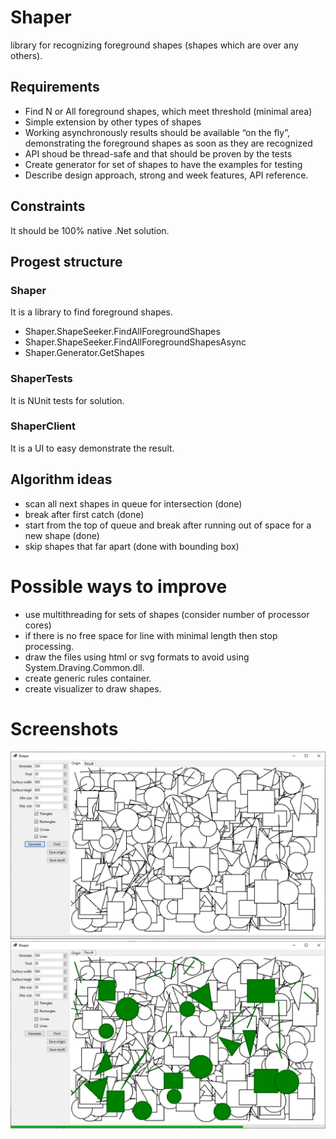 # Shaper

library for recognizing foreground shapes (shapes which are over any others).

## Requirements

- Find N or All foreground shapes, which meet threshold (minimal area)
- Simple extension by other types of shapes
- Working asynchronously results should be available “on the fly”, demonstrating the foreground shapes as soon as they are recognized
- API shoud be thread-safe and that should be proven by the tests
- Create generator for set of shapes to have the examples for testing
- Describe design approach, strong and week features, API reference.

## Constraints

It should be 100% native .Net solution.

## Progest structure
### Shaper 
It is a library to find foreground shapes.

- Shaper.ShapeSeeker.FindAllForegroundShapes  
- Shaper.ShapeSeeker.FindAllForegroundShapesAsync
- Shaper.Generator.GetShapes

### ShaperTests 

It is NUnit tests for solution.  

### ShaperClient

It is a UI to easy demonstrate the result.

## Algorithm ideas

- scan all next shapes in queue for intersection (done)
- break after first catch (done)
- start from the top of queue and break after running out of space for a new shape (done)
- skip shapes that far apart (done with bounding box)

# Possible ways to improve
- use multithreading for sets of shapes (consider number of processor cores) 
- if there is no free space for line with minimal length then stop processing.
- draw the files using html or svg formats to avoid using System.Draving.Common.dll.
- create generic rules container.
- create visualizer to draw shapes.

# Screenshots
![Alt text](Result/origin.png?raw=true)
![Alt text](Result/result.png?raw=true)